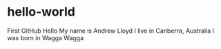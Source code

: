 # hello-world
First GitHub
Hello
My name is Andrew Lloyd
I live in Canberra, Australia
I was born in Wagga Wagga
